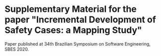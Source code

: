 # Supplementary Material for the paper "Incremental Development of Safety Cases: a Mapping Study" 
Paper published at 34th Brazilian Symposium on Software Engineering, SBES 2020.

